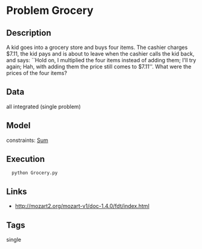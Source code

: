 # Problem Grocery
## Description
A kid goes into a grocery store and buys four items.
The cashier charges $7.11, the kid pays and is about to leave when the cashier calls the kid back, and says:
``Hold on, I multiplied the four items instead of adding them;
  I'll try again;
  Hah, with adding them the price still comes to $7.11''.
What were the prices of the four items?

## Data
  all integrated (single problem)

## Model
  constraints: [Sum](http://pycsp.org/documentation/constraints/Sum)

## Execution
```
  python Grocery.py
```

## Links
  - http://mozart2.org/mozart-v1/doc-1.4.0/fdt/index.html

## Tags
  single
